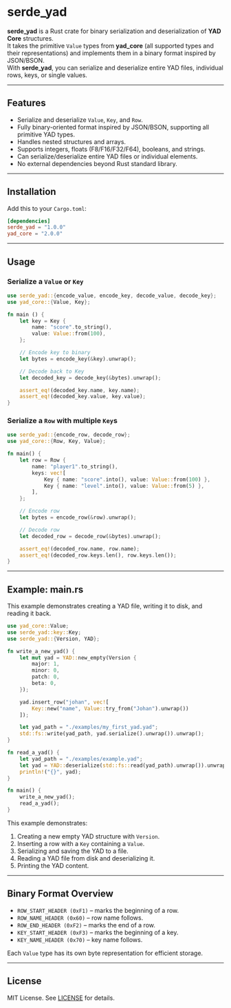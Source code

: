 # serde_yad

**serde_yad** is a Rust crate for binary serialization and deserialization of **YAD Core** structures.  
It takes the primitive `Value` types from **yad_core** (all supported types and their representations) and implements them in a binary format inspired by JSON/BSON.  
With **serde_yad**, you can serialize and deserialize entire YAD files, individual rows, keys, or single values.

---

## Features

- Serialize and deserialize `Value`, `Key`, and `Row`.
- Fully binary-oriented format inspired by JSON/BSON, supporting all primitive YAD types.
- Handles nested structures and arrays.
- Supports integers, floats (F8/F16/F32/F64), booleans, and strings.
- Can serialize/deserialize entire YAD files or individual elements.
- No external dependencies beyond Rust standard library.

---

## Installation

Add this to your `Cargo.toml`:

```toml
[dependencies]
serde_yad = "1.0.0"
yad_core = "2.0.0"
```

---

## Usage

### Serialize a `Value` or `Key`

```rust
use serde_yad::{encode_value, encode_key, decode_value, decode_key};
use yad_core::{Value, Key};

fn main () {
    let key = Key {
        name: "score".to_string(),
        value: Value::from(100),
    };

    // Encode key to binary
    let bytes = encode_key(&key).unwrap();

    // Decode back to Key
    let decoded_key = decode_key(&bytes).unwrap();

    assert_eq!(decoded_key.name, key.name);
    assert_eq!(decoded_key.value, key.value);
}
```

### Serialize a `Row` with multiple `Key`s

```rust
use serde_yad::{encode_row, decode_row};
use yad_core::{Row, Key, Value};

fn main() {
    let row = Row {
        name: "player1".to_string(),
        keys: vec![
            Key { name: "score".into(), value: Value::from(100) },
            Key { name: "level".into(), value: Value::from(5) },
        ],
    };

    // Encode row
    let bytes = encode_row(&row).unwrap();

    // Decode row
    let decoded_row = decode_row(&bytes).unwrap();

    assert_eq!(decoded_row.name, row.name);
    assert_eq!(decoded_row.keys.len(), row.keys.len());
}
```

---

## Example: main.rs

This example demonstrates creating a YAD file, writing it to disk, and reading it back.

```rust
use yad_core::Value;
use serde_yad::key::Key;
use serde_yad::{Version, YAD};

fn write_a_new_yad() {
    let mut yad = YAD::new_empty(Version {
        major: 1,
        minor: 0,
        patch: 0,
        beta: 0,
    });

    yad.insert_row("johan", vec![
        Key::new("name", Value::try_from("Johan").unwrap())
    ]);

    let yad_path = "./examples/my_first_yad.yad";
    std::fs::write(yad_path, yad.serialize().unwrap()).unwrap();
}

fn read_a_yad() {
    let yad_path = "./examples/example.yad";
    let yad = YAD::deserialize(std::fs::read(yad_path).unwrap()).unwrap();
    println!("{}", yad);
}

fn main() {
    write_a_new_yad();
    read_a_yad();
}
```

This example demonstrates:

1. Creating a new empty YAD structure with `Version`.
2. Inserting a row with a `Key` containing a `Value`.
3. Serializing and saving the YAD to a file.
4. Reading a YAD file from disk and deserializing it.
5. Printing the YAD content.

---

## Binary Format Overview

- `ROW_START_HEADER (0xF1)` – marks the beginning of a row.
- `ROW_NAME_HEADER (0x60)` – row name follows.
- `ROW_END_HEADER (0xF2)` – marks the end of a row.
- `KEY_START_HEADER (0xF3)` – marks the beginning of a key.
- `KEY_NAME_HEADER (0x70)` – key name follows.

Each `Value` type has its own byte representation for efficient storage.

---

## License

MIT License. See [LICENSE](LICENSE) for details.
